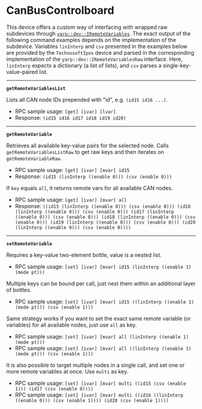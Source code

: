 # CanBusControlboard

This device offers a custom way of interfacing with wrapped raw subdevices through [`yarp::dev::IRemoteVariables`](http://www.yarp.it/devel/classyarp_1_1dev_1_1IRemoteVariables.html). The exact output of the following command examples depends on the implementation of the subdevice. Variables `linInterp` and `csv` presented in the examples below are provided by the `TechnosoftIpos` device and parsed in the corresponding implementation of the `yarp::dev::IRemoteVariablesRaw` interface. Here, `linInterp` expects a dictionary (a list of lists), and `csv` parses a single-key-value-paired list.

---

**`getRemoteVariablesList`**

Lists all CAN node IDs prepended with "id", e.g. `(id15 id16 ...)`.

* RPC sample usage: `[get] [ivar] [lvar]`
* Response: `(id15 id16 id17 id18 id19 id20)`

---

**`getRemoteVariable`**

Retrieves all available key-value pairs for the selected node. Calls `getRemoteVariablesListRaw` to get raw keys and then iterates on `getRemoteVariableRaw`.

* RPC sample usage: `[get] [ivar] [mvar] id15`
* Response: `(id15 (linInterp ((enable 0))) (csv (enable 0)))`

If `key` equals `all`, it returns remote vars for all available CAN nodes.

* RPC sample usage: `[get] [ivar] [mvar] all`
* Response: `((id15 (linInterp ((enable 0))) (csv (enable 0))) (id16 (linInterp ((enable 0))) (csv (enable 0))) (id17 (linInterp ((enable 0))) (csv (enable 0))) (id18 (linInterp ((enable 0))) (csv (enable 0))) (id19 (linInterp ((enable 0))) (csv (enable 0))) (id20 (linInterp ((enable 0))) (csv (enable 0))))`

---

**`setRemoteVariable`**

Requires a key-value two-element bottle, value is a nested list.

* RPC sample usage: `[set] [ivar] [mvar] id15 (linInterp ((enable 1) (mode pt)))`

Multiple keys can be bound per call, just nest them within an additional layer of bottles.

* RPC sample usage: `[set] [ivar] [mvar] id15 ((linInterp ((enable 1) (mode pt))) (csv (enable 1)))`

Same strategy works if you want to set the exact same remote variable (or variables) for all available nodes, just use `all` as key.

* RPC sample usage: `[set] [ivar] [mvar] all (linInterp ((enable 1) (mode pt)))`
* RPC sample usage: `[set] [ivar] [mvar] all ((linInterp ((enable 1) (mode pt))) (csv (enable 1)))`

It is also possible to target multiple nodes in a single call, and set one or more remote variables at once. Use `multi` as key.

* RPC sample usage: `[set] [ivar] [mvar] multi ((id15 (csv (enable 1))) (id17 (csv (enable 0))))`
* RPC sample usage: `[set] [ivar] [mvar] multi ((id16 ((linInterp ((enable 0))) (csv (enable 1)))) (id20 (csv (enable 1))))`
